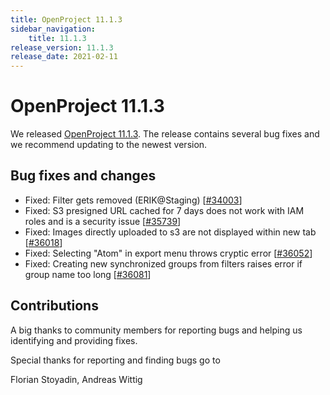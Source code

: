 ```yaml
---
title: OpenProject 11.1.3
sidebar_navigation:
    title: 11.1.3
release_version: 11.1.3
release_date: 2021-02-11
---
```


# OpenProject 11.1.3

We released [OpenProject 11.1.3](https://community.openproject.org/versions/1469).
The release contains several bug fixes and we recommend updating to the newest version.

<!--more-->
## Bug fixes and changes

- Fixed: Filter gets removed (ERIK@Staging) \[[#34003](https://community.openproject.org/wp/34003)\]
- Fixed: S3 presigned URL cached for 7 days does not work with IAM roles and is a security issue \[[#35739](https://community.openproject.org/wp/35739)\]
- Fixed: Images directly uploaded to s3 are not displayed within new tab \[[#36018](https://community.openproject.org/wp/36018)\]
- Fixed: Selecting "Atom" in export menu throws cryptic error \[[#36052](https://community.openproject.org/wp/36052)\]
- Fixed: Creating new synchronized groups from filters raises error if group name too long \[[#36081](https://community.openproject.org/wp/36081)\]

## Contributions
A big thanks to community members for reporting bugs and helping us identifying and providing fixes.

Special thanks for reporting and finding bugs go to

Florian Stoyadin, Andreas Wittig
